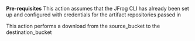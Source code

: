 **Pre-requisites**
This action assumes that the JFrog CLI has already been set up and configured with credentials for the artifact repositories passed in

This action performs a download from the source_bucket to the destination_bucket